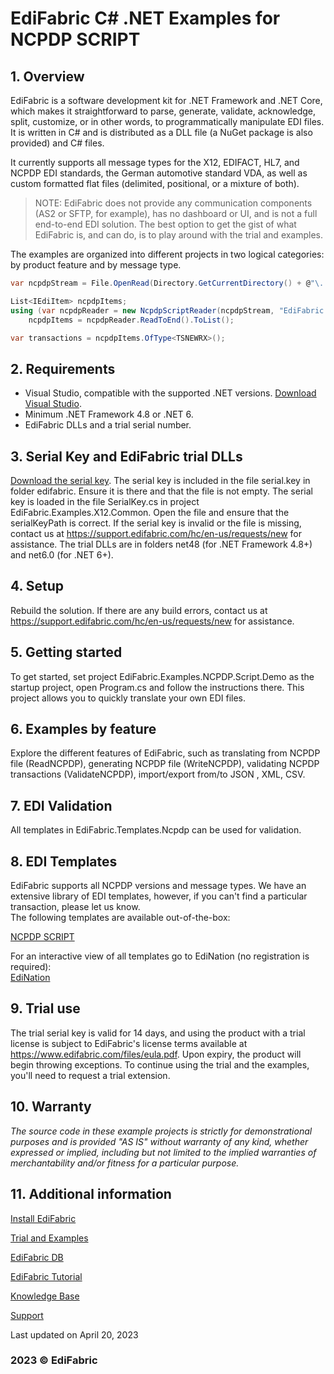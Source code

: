 # EdiFabric C# .NET Examples for NCPDP SCRIPT

## 1. Overview
EdiFabric is a software development kit for .NET Framework and .NET Core, which makes it straightforward to parse, generate, validate, acknowledge, split, customize, or in other words, to programmatically manipulate EDI files. It is written in C# and is distributed as a DLL file (a NuGet package is also provided) and C# files.  

It currently supports all message types for the X12, EDIFACT, HL7, and NCPDP EDI standards, the German automotive standard VDA, as well as custom formatted flat files (delimited, positional, or a mixture of both).  

> NOTE: EdiFabric does not provide any communication components (AS2 or SFTP, for example), has no dashboard or UI, and is not a full end-to-end EDI solution.
The best option to get the gist of what EdiFabric is, and can do, is to play around with the trial and examples.  

The examples are organized into different projects in two logical categories: by product feature and by message type.    

```C#
var ncpdpStream = File.OpenRead(Directory.GetCurrentDirectory() + @"\..\..\..\Files\PrescriptionRequests_NEWRX.txt");

List<IEdiItem> ncpdpItems;
using (var ncpdpReader = new NcpdpScriptReader(ncpdpStream, "EdiFabric.Templates.Ncpdp"))
    ncpdpItems = ncpdpReader.ReadToEnd().ToList();

var transactions = ncpdpItems.OfType<TSNEWRX>();
```  

## 2. Requirements
- Visual Studio, compatible with the supported .NET versions. [Download Visual Studio](https://visualstudio.microsoft.com/downloads/).
- Minimum .NET Framework 4.8 or .NET 6. 
- EdiFabric DLLs and a trial serial number. 

## 3. Serial Key and EdiFabric trial DLLs
[Download the serial key](https://sowl.co/oApEt).
The serial key is included in the file serial.key in folder edifabric. Ensure it is there and that the file is not empty. The serial key is loaded in the file SerialKey.cs in project EdiFabric.Examples.X12.Common. 
Open the file and ensure that the serialKeyPath is correct. If the serial key is invalid or the file is missing, contact us at https://support.edifabric.com/hc/en-us/requests/new for assistance.
The trial DLLs are in folders net48 (for .NET Framework 4.8+) and net6.0 (for .NET 6+).

## 4. Setup
Rebuild the solution. If there are any build errors, contact us at https://support.edifabric.com/hc/en-us/requests/new for assistance.

## 5. Getting started
To get started, set project EdiFabric.Examples.NCPDP.Script.Demo as the startup project, open Program.cs and follow the instructions there. This project allows you to quickly translate your own EDI files.  

## 6. Examples by feature
Explore the different features of EdiFabric, such as translating from NCPDP file (ReadNCPDP), generating NCPDP file (WriteNCPDP), validating NCPDP transactions (ValidateNCPDP), 
import/export from/to JSON , XML, CSV.  

## 7. EDI Validation
All templates in EdiFabric.Templates.Ncpdp can be used for validation.  

## 8. EDI Templates
EdiFabric supports all NCPDP versions and message types. We have an extensive library of EDI templates, however, if you can't find a particular transaction, please let us know.   
The following templates are available out-of-the-box:  

[NCPDP SCRIPT](https://support.edifabric.com/hc/en-us/articles/360017128397-NCPDP-SCRIPT-Version-10-6)

For an interactive view of all templates go to EdiNation (no registration is required):  
[EdiNation](https://edination.com/edi-formats.html)

## 9. Trial use
The trial serial key is valid for 14 days, and using the product with a trial license is subject to EdiFabric's license terms available at https://www.edifabric.com/files/eula.pdf. Upon expiry, the product will begin throwing exceptions. To continue using the trial and the examples, you'll need to request a trial extension. 

## 10. Warranty
*The source code in these example projects is strictly for demonstrational purposes and is provided "AS IS" without warranty of any kind, whether expressed or implied, including but not limited to the implied warranties of merchantability and/or fitness for a particular purpose.*

## 11. Additional information

[Install EdiFabric](https://support.edifabric.com/hc/en-us/articles/360016808578-Install-EdiFabric)

[Trial and Examples](https://support.edifabric.com/hc/en-us/articles/360000280532-Trial-and-Examples)

[EdiFabric DB](https://support.edifabric.com/hc/en-us/articles/360029265372-EDI-to-DB)

[EdiFabric Tutorial](https://support.edifabric.com/hc/en-us/articles/360000291511-Tutorial-EDI-NET-Tools-Basics)

[Knowledge Base](https://support.edifabric.com)

[Support](https://support.edifabric.com/hc/en-us/requests/new)

Last updated on April 20, 2023
### 2023 © EdiFabric

